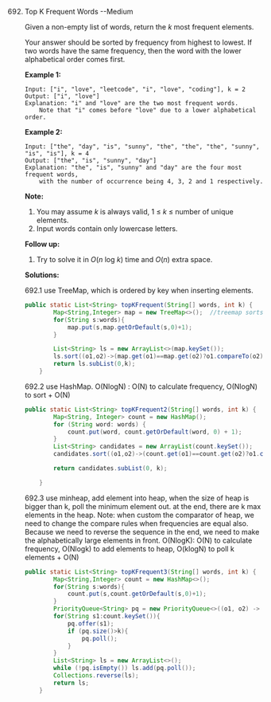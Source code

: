 692. Top K Frequent Words   --Medium

     Given a non-empty list of words, return the *k* most frequent elements.

     Your answer should be sorted by frequency from highest to lowest. If two words have the same frequency, then the word with the lower alphabetical order comes first.

     **Example 1:**

     ```
     Input: ["i", "love", "leetcode", "i", "love", "coding"], k = 2
     Output: ["i", "love"]
     Explanation: "i" and "love" are the two most frequent words.
         Note that "i" comes before "love" due to a lower alphabetical order.
     ```

     **Example 2:**

     ```
     Input: ["the", "day", "is", "sunny", "the", "the", "the", "sunny", "is", "is"], k = 4
     Output: ["the", "is", "sunny", "day"]
     Explanation: "the", "is", "sunny" and "day" are the four most frequent words,
         with the number of occurrence being 4, 3, 2 and 1 respectively.
     ```

     **Note:**

     1. You may assume *k* is always valid, 1 ≤ *k* ≤ number of unique elements.
     2. Input words contain only lowercase letters.

     **Follow up:**

     1. Try to solve it in *O*(*n* log *k*) time and *O*(*n*) extra space.

     **Solutions:**

     692.1 use TreeMap, which is ordered by key when inserting elements.
     
     ```java
     public static List<String> topKFrequent(String[] words, int k) {
             Map<String,Integer> map = new TreeMap<>();  //treemap sorts by key | linkedhashmap sorts by time
             for(String s:words){
                 map.put(s,map.getOrDefault(s,0)+1);
             }
     
             List<String> ls = new ArrayList<>(map.keySet());
             ls.sort((o1,o2)->(map.get(o1)==map.get(o2)?o1.compareTo(o2):map.get(o2)-map.get(o1)));
             return ls.subList(0,k);
         }
     ```
     
     692.2 use HashMap.  O(NlogN) : O(N) to calculate frequency, O(NlogN) to sort + O(N)
     
     ```java
     public static List<String> topKFrequent2(String[] words, int k) {
             Map<String, Integer> count = new HashMap();
             for (String word: words) {
                 count.put(word, count.getOrDefault(word, 0) + 1);
             }
             List<String> candidates = new ArrayList(count.keySet());
             candidates.sort((o1,o2)->(count.get(o1)==count.get(o2)?o1.compareTo(o2):count.get(o2)-count.get(o1)));
     
             return candidates.subList(0, k);
     
         }
     ```
     
     692.3 use minheap, add element into heap, when the size of heap is bigger than k, poll the minimum element out. at the end, there are k max elements in the heap. Note: when custom the comparator of heap, we need to change the compare rules when frequencies are equal also. Because we need to reverse the sequence in the end, we need to make the alphabetically large elements in front.  O(NlogK): O(N) to calculate frequency, O(Nlogk) to add elements to heap, O(klogN) to poll k elements + O(N)
     
     ```java
     public static List<String> topKFrequent3(String[] words, int k) {
             Map<String,Integer> count = new HashMap<>();
             for(String s:words){
                 count.put(s,count.getOrDefault(s,0)+1);
             }
             PriorityQueue<String> pq = new PriorityQueue<>((o1, o2) -> count.get(o1).equals(count.get(o2))?o2.compareTo(o1):count.get(o1)-count.get(o2));
             for(String s1:count.keySet()){
                 pq.offer(s1);
                 if (pq.size()>k){
                     pq.poll();
                 }
             }
             List<String> ls = new ArrayList<>();
             while (!pq.isEmpty()) ls.add(pq.poll());
             Collections.reverse(ls);
             return ls;
         }
     ```
     
     